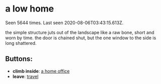 # a low home

Seen 5644 times. Last seen 2020-08-06T03:43:15.613Z.

the simple structure juts out of the landscape like a raw bone, short and worn by time. the door is chained shut, but the one window to the side is long shattered.

## Buttons:

- **climb inside**: [a home office](a-home-office-hbfou6.md)
- **leave**: [travel](travel-travel.md)